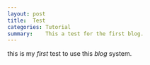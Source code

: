 ```yaml
---
layout: post
title:  Test
categories: Tutorial
summary:    This a test for the first blog.
---
```

this is my *first* test to use this _blog_ system.
